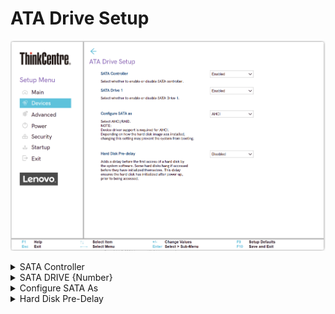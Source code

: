 # ATA Drive Setup #

![](./img/tc_ata_drive_setup.png)

<details><summary>SATA Controller</summary>

Serial AT Attachment (SATA) drive access.

Options:

1.  **Enable** - Default.
2.  Disable.

| WMI Setting name | Values | Locked by SVP |
|:---|:---|:---|
| SATAController | Disabled, Enabled | yes |

?> If the `SATA Controller` is set to `Disabled`, then `Configure SATA as` and `SATA Drive {Number}` will be hidden.


</details>

<details><summary>SATA DRIVE {Number}</summary>

One of the (Serial AT Attachment) Drives. Total number of drives depends on model.

Options:

1.  **Enabled** - Default.
2.  Disabled.

| WMI Setting name | Values | Locked by SVP |
|:---|:---|:---|
| SATADrive1 | Disabled, Enabled | yes |

?> The WMI setting name for Drive 1 is shown. Other drives follow the pattern `SATADrive#` where `#` is the number of the drive.


</details>

<details><summary>Configure SATA As</summary>

Configure the SATA (Serial AT Attachment) drive controller.

?> Device driver support is required  for AHCI or Intel(R) RST with Intel(R) Optane.

!> Depending on how the hard disk image was installed, changing this setting may prevent the system from booting.

Options:

1.  **AHCI** - enables AHCI (Advanced Host Controller Interface). Default.
2.  Intel (R) RST with Intel (R) Optane mode - enables RST (Rapid Storage Technology).
3.  RAID - enables RAID. <!-- MODEL: M70S Gen3 only-->

| WMI Setting name | Values | Locked by SVP |
|:---|:---|:---|
| ConfigureSATAas  | AHCI, Intel(R) RST with Intel(R) Optane, [RAID] | yes |


</details>


<details><summary>Hard Disk Pre-Delay</summary>

Ensures the hard disk has initialized after power up, prior to being accessed. This avoids the disk hanging because of access by the OS before initialization.

Options:

1.  **Disabled** - Default.
2.  3 - 30 seconds - enables delay, in increments of 3 seconds up 15, then 21 or 30.

| WMI Setting name | Values | Locked by SVP |
|:---|:---|:---|
| HardDiskPre-delay | Disabled, 3 Seconds, 6 Seconds, 9 Seconds, 12 Seconds, 15 Seconds, 21 Seconds, 30 Seconds | yes |


</details>
